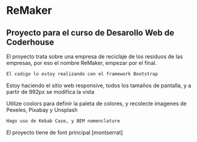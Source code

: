 # ReMaker

## Proyecto para el curso de Desarollo Web de Coderhouse

El proyecto trata sobre una empresa de reciclaje de los residuos de las empresas, por eso el nombre ReMaker, empezar por el final. 

```python
El codigo lo estoy realizando con el framework Bootstrap

``````
Estoy haciendo el sitio web responsive, todos los tamaños de pantalla, y a partir de 992px se modifica la vista

Utilize coolors para definir la paleta de colores, y recolecte imagenes de Pexeles, Pixabay y Unsplash
```python
Hago uso de Kebab Case, y BEM nomenclature

``````

El proyecto tiene de font principal [montserrat]